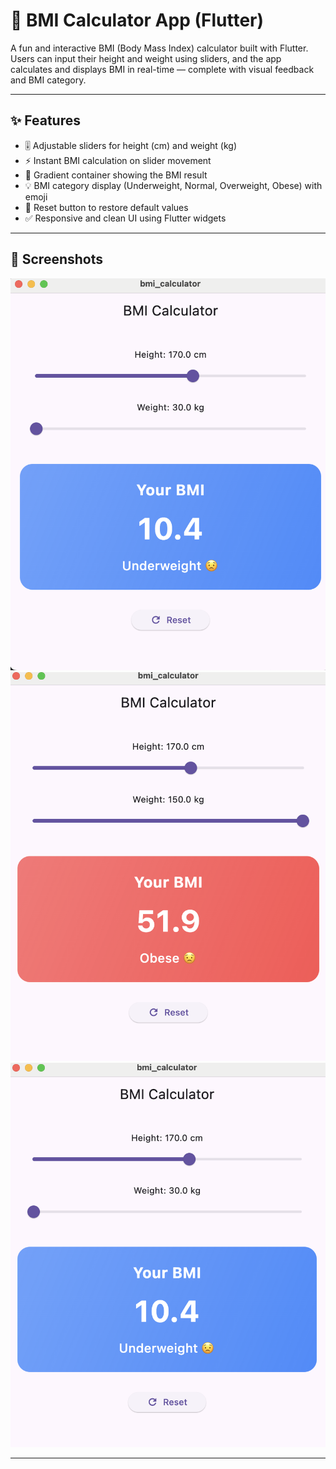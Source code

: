 # 🧮 BMI Calculator App (Flutter)

A fun and interactive BMI (Body Mass Index) calculator built with Flutter.  
Users can input their height and weight using sliders, and the app calculates and displays BMI in real-time — complete with visual feedback and BMI category.

---

## ✨ Features

- 🎚️ Adjustable sliders for height (cm) and weight (kg)
- ⚡ Instant BMI calculation on slider movement
- 🎨 Gradient container showing the BMI result
- 💡 BMI category display (Underweight, Normal, Overweight, Obese) with emoji
- 🔄 Reset button to restore default values
- ✅ Responsive and clean UI using Flutter widgets

---

## 📸 Screenshots

![App Screenshot](screenshots/Simulator_Screenshot1.png)
![App Screenshot](screenshots/Simulator_Screenshot2.png)
![App Screenshot](screenshots/Simulator_Screenshot3.png)

---

